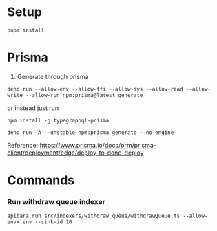 # Setup

`pnpm install`

# Prisma

1. Generate through prisma

```
deno run --allow-env --allow-ffi --allow-sys --allow-read --allow-write --allow-run npm:prisma@latest generate
```

or instead just run

```
npm install -g typegraphql-prisma
```

```
deno run -A --unstable npm:prisma generate --no-engine
```

Reference: https://www.prisma.io/docs/orm/prisma-client/deployment/edge/deploy-to-deno-deploy

# Commands

### Run withdraw queue indexer

`apibara run src/indexers/withdraw_queue/withdrawQueue.ts --allow-env=.env --sink-id 10`
